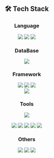 <div align=center>

## 🛠️ Tech Stack
  
### Language
<img src="https://img.shields.io/badge/Java-FF7800?style=for-the-badge&logo=java&logoColor=white"/>
<img src="https://img.shields.io/badge/JavaScript-F7DF1E?style=for-the-badge&logo=JavaScript&logoColor=white"/>
<img src="https://img.shields.io/badge/Python-3776AB?style=for-the-badge&logo=Python&logoColor=white"/>
  
### DataBase
<img src="https://img.shields.io/badge/MySQL-4479A1?style=for-the-badge&logo=MySQL&logoColor=white"/>

### Framework
<img src="https://img.shields.io/badge/Spring-6DB33F?style=for-the-badge&logo=Spring&logoColor=white"/>
<img src="https://img.shields.io/badge/Spring Boot-6DB33F?style=for-the-badge&logo=Spring Boot&logoColor=white"/>
<img src="https://img.shields.io/badge/Spring Data JPA-6DB33F?style=for-the-badge&logo=Spring Boot&logoColor=white"/>
<br>
<img src="https://img.shields.io/badge/Django-092E20?style=for-the-badge&logo=Django&logoColor=white"/>
  
### Tools
<img src="https://img.shields.io/badge/IntelliJ IDEA-000000?style=for-the-badge&logo=IntelliJ IDEA&logoColor=white"/>\
<br>
<img src="https://img.shields.io/badge/GitHub-181717?style=for-the-badge&logo=GitHub&logoColor=white"/>
<img src="https://img.shields.io/badge/Notion-000000?style=for-the-badge&logo=Notion&logoColor=white"/>
<img src="https://img.shields.io/badge/Slack-4A154B?style=for-the-badge&logo=Slack&logoColor=white"/>
<img src="https://img.shields.io/badge/Jira-0052CC?style=for-the-badge&logo=Jira&logoColor=white"/>
<img src="https://img.shields.io/badge/Postman-FF6C37?style=for-the-badge&logo=Postman&logoColor=white"/>

### Others
<img src="https://img.shields.io/badge/Linux-FCC624?style=for-the-badge&logo=Linux&logoColor=white"/>
<img src="https://img.shields.io/badge/Windows-0078D6?style=for-the-badge&logo=Windows&logoColor=white"/>
<img src="https://img.shields.io/badge/macOS-000000?style=for-the-badge&logo=macOS&logoColor=white"/>
  
</div>
